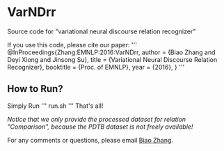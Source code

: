 # VarNDrr

Source code for "variational neural discourse relation recognizer"

If you use this code, please cite our paper:
'''
@InProceedings{Zhang:EMNLP:2016:VarNDrr,
  author    = {Biao Zhang and
               Deyi Xiong and
               Jinsong Su},
  title     = {Variational Neural Discourse Relation Recognizer},
  booktitle = {Proc. of EMNLP},
  year      = {2016},
}
'''

## How to Run?

Simply Run
'''
run.sh
'''
That's all!

*Notice that we only provide the processed dataset for relation "Comparison", because the PDTB dataset is not freely available!*

For any comments or questions, please email <a href="mailto:zb@stu.xmu.edu.cn">Biao Zhang</a>.
